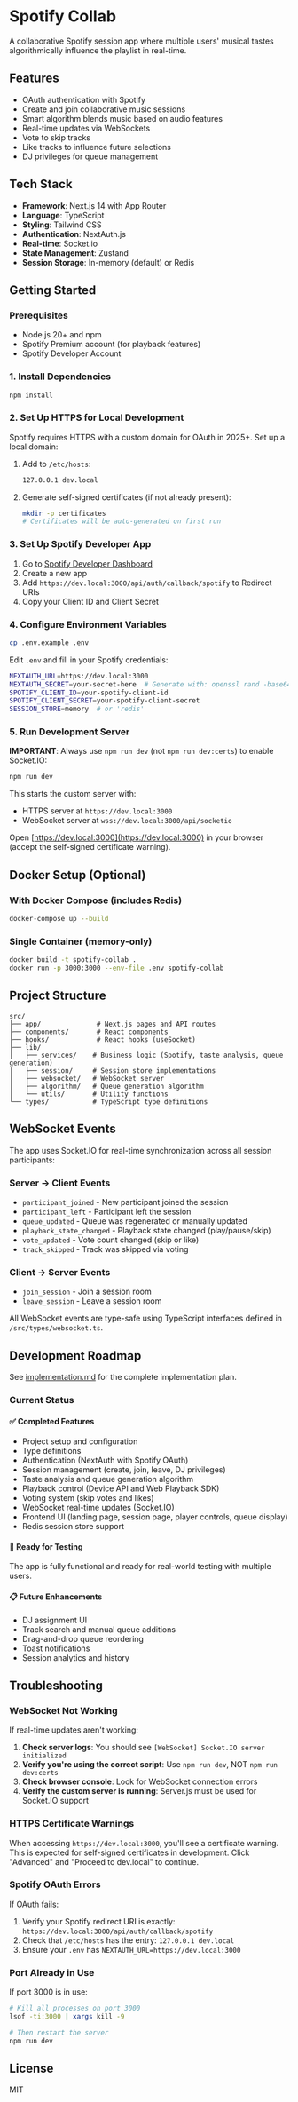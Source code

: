 # Spotify Collab

A collaborative Spotify session app where multiple users' musical tastes algorithmically influence the playlist in real-time.

## Features

- OAuth authentication with Spotify
- Create and join collaborative music sessions
- Smart algorithm blends music based on audio features
- Real-time updates via WebSockets
- Vote to skip tracks
- Like tracks to influence future selections
- DJ privileges for queue management

## Tech Stack

- **Framework**: Next.js 14 with App Router
- **Language**: TypeScript
- **Styling**: Tailwind CSS
- **Authentication**: NextAuth.js
- **Real-time**: Socket.io
- **State Management**: Zustand
- **Session Storage**: In-memory (default) or Redis

## Getting Started

### Prerequisites

- Node.js 20+ and npm
- Spotify Premium account (for playback features)
- Spotify Developer Account

### 1. Install Dependencies

```bash
npm install
```

### 2. Set Up HTTPS for Local Development

Spotify requires HTTPS with a custom domain for OAuth in 2025+. Set up a local domain:

1. Add to `/etc/hosts`:
   ```bash
   127.0.0.1 dev.local
   ```

2. Generate self-signed certificates (if not already present):
   ```bash
   mkdir -p certificates
   # Certificates will be auto-generated on first run
   ```

### 3. Set Up Spotify Developer App

1. Go to [Spotify Developer Dashboard](https://developer.spotify.com/dashboard)
2. Create a new app
3. Add `https://dev.local:3000/api/auth/callback/spotify` to Redirect URIs
4. Copy your Client ID and Client Secret

### 4. Configure Environment Variables

```bash
cp .env.example .env
```

Edit `.env` and fill in your Spotify credentials:

```bash
NEXTAUTH_URL=https://dev.local:3000
NEXTAUTH_SECRET=your-secret-here  # Generate with: openssl rand -base64 32
SPOTIFY_CLIENT_ID=your-spotify-client-id
SPOTIFY_CLIENT_SECRET=your-spotify-client-secret
SESSION_STORE=memory  # or 'redis'
```

### 5. Run Development Server

**IMPORTANT**: Always use `npm run dev` (not `npm run dev:certs`) to enable Socket.IO:

```bash
npm run dev
```

This starts the custom server with:
- HTTPS server at `https://dev.local:3000`
- WebSocket server at `wss://dev.local:3000/api/socketio`

Open [https://dev.local:3000](https://dev.local:3000) in your browser (accept the self-signed certificate warning).

## Docker Setup (Optional)

### With Docker Compose (includes Redis)

```bash
docker-compose up --build
```

### Single Container (memory-only)

```bash
docker build -t spotify-collab .
docker run -p 3000:3000 --env-file .env spotify-collab
```

## Project Structure

```
src/
├── app/              # Next.js pages and API routes
├── components/       # React components
├── hooks/            # React hooks (useSocket)
├── lib/
│   ├── services/    # Business logic (Spotify, taste analysis, queue generation)
│   ├── session/     # Session store implementations
│   ├── websocket/   # WebSocket server
│   ├── algorithm/   # Queue generation algorithm
│   └── utils/       # Utility functions
└── types/           # TypeScript type definitions
```

## WebSocket Events

The app uses Socket.IO for real-time synchronization across all session participants:

### Server → Client Events
- `participant_joined` - New participant joined the session
- `participant_left` - Participant left the session
- `queue_updated` - Queue was regenerated or manually updated
- `playback_state_changed` - Playback state changed (play/pause/skip)
- `vote_updated` - Vote count changed (skip or like)
- `track_skipped` - Track was skipped via voting

### Client → Server Events
- `join_session` - Join a session room
- `leave_session` - Leave a session room

All WebSocket events are type-safe using TypeScript interfaces defined in `/src/types/websocket.ts`.

## Development Roadmap

See [implementation.md](./implementation.md) for the complete implementation plan.

### Current Status

#### ✅ Completed Features
- Project setup and configuration
- Type definitions
- Authentication (NextAuth with Spotify OAuth)
- Session management (create, join, leave, DJ privileges)
- Taste analysis and queue generation algorithm
- Playback control (Device API and Web Playback SDK)
- Voting system (skip votes and likes)
- WebSocket real-time updates (Socket.IO)
- Frontend UI (landing page, session page, player controls, queue display)
- Redis session store support

#### 🚀 Ready for Testing
The app is fully functional and ready for real-world testing with multiple users.

#### 📋 Future Enhancements
- DJ assignment UI
- Track search and manual queue additions
- Drag-and-drop queue reordering
- Toast notifications
- Session analytics and history

## Troubleshooting

### WebSocket Not Working

If real-time updates aren't working:

1. **Check server logs**: You should see `[WebSocket] Socket.IO server initialized`
2. **Verify you're using the correct script**: Use `npm run dev`, NOT `npm run dev:certs`
3. **Check browser console**: Look for WebSocket connection errors
4. **Verify the custom server is running**: Server.js must be used for Socket.IO support

### HTTPS Certificate Warnings

When accessing `https://dev.local:3000`, you'll see a certificate warning. This is expected for self-signed certificates in development. Click "Advanced" and "Proceed to dev.local" to continue.

### Spotify OAuth Errors

If OAuth fails:

1. Verify your Spotify redirect URI is exactly: `https://dev.local:3000/api/auth/callback/spotify`
2. Check that `/etc/hosts` has the entry: `127.0.0.1 dev.local`
3. Ensure your `.env` has `NEXTAUTH_URL=https://dev.local:3000`

### Port Already in Use

If port 3000 is in use:

```bash
# Kill all processes on port 3000
lsof -ti:3000 | xargs kill -9

# Then restart the server
npm run dev
```

## License

MIT

